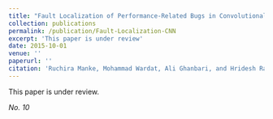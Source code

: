 ```yaml
---
title: "Fault Localization of Performance-Related Bugs in Convolutional Neural Networks"
collection: publications
permalink: /publication/Fault-Localization-CNN
excerpt: 'This paper is under review'
date: 2015-10-01
venue: ''
paperurl: ''
citation: 'Ruchira Manke, Mohammad Wardat, Ali Ghanbari, and Hridesh Rajan, Fault Localization of Performance-Related Bugs in Convolutional Neural Networks. (Under Review).'
---
```

This paper is under review.

<!-- [Download paper here]() -->

<i>No. 10</i>